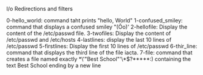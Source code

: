 I/o Redirections and filters

0-hello_world: command taht prints "hello, World"
1-confused_smiley: command that displays a confused smiley "(Ôo)'
2-hellofile: Display the content of the /etc/passwd file.
3-twofiles: Display the content of /etc/passwd and /etc/hosts
4-lastlines: display the last 10 lines of /etc/passwd
5-firstlines: Display the first 10 lines of /etc/passwd
6-thir_line: command that displays the third line of the file iacta.
7-file: command that creates a file named exactly \*\\'"Best School"\'\\*$\?\*\*\*\*\*:) containing the text Best School ending by a new line